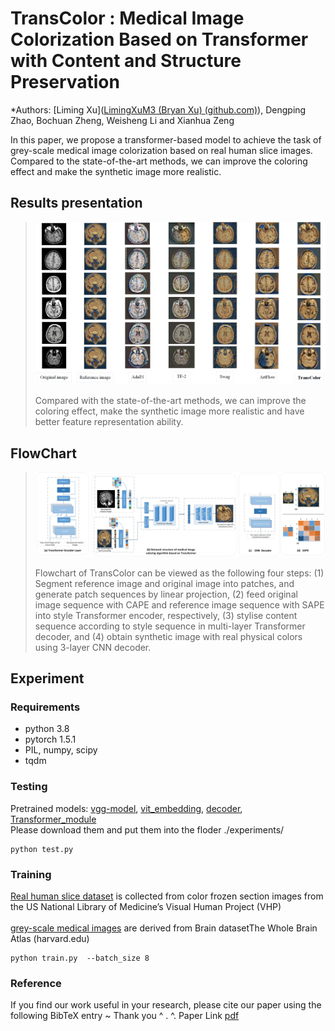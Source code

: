 # TransColor : Medical Image Colorization Based on Transformer with Content and Structure Preservation

*Authors: [Liming Xu]([LimingXuM3 (Bryan Xu) (github.com)](https://github.com/LimingXuM3)), Dengping Zhao, Bochuan Zheng, Weisheng Li and Xianhua Zeng

In this paper, we propose a transformer-based model to achieve the task of grey-scale medical image colorization based on real human slice images. Compared to the state-of-the-art methods, we can improve the coloring effect and make the synthetic image more realistic.

## Results presentation 

> ![Results](.\Figure\Result.jpg)
>
> </p>Compared with the state-of-the-art methods, we can improve the coloring effect, make the synthetic image more realistic and have better feature representation ability.  <br>

## FlowChart

> ![FlowChart](.\Figure\FlowChart.jpg)
>
> Flowchart of TransColor can be viewed as the following four steps: (1) Segment reference image and original image into patches, and generate patch sequences by linear projection, (2) feed original image sequence with CAPE and reference image sequence with SAPE into style Transformer encoder, respectively, (3) stylise content sequence according to style sequence in multi-layer Transformer decoder, and (4) obtain synthetic image with real physical colors using 3-layer CNN decoder.

## Experiment

### Requirements

* python 3.8
* pytorch 1.5.1
* PIL, numpy, scipy
* tqdm  <br> 

### Testing 

Pretrained models: [vgg-model](https://drive.google.com/file/d/1BinnwM5AmIcVubr16tPTqxMjUCE8iu5M/view?usp=sharing),  [vit_embedding](https://drive.google.com/file/d/1C3xzTOWx8dUXXybxZwmjijZN8SrC3e4B/view?usp=sharing), [decoder](https://drive.google.com/file/d/1fIIVMTA_tPuaAAFtqizr6sd1XV7CX6F9/view?usp=sharing), [Transformer_module](https://drive.google.com/file/d/1dnobsaLeE889T_LncCkAA2RkqzwsfHYy/view?usp=sharing)   <br> 
Please download them and put them into the floder  ./experiments/  <br> 

```
python test.py 
```

### Training  

[Real human slice dataset](https://www.nlm.nih.gov/research/visible/photos.html) is collected from color frozen section images from the US National  Library of Medicine’s Visual Human Project (VHP)  <br>  
[grey-scale medical images](http://www.med.harvard.edu/AANLIB/) are derived from Brain datasetThe Whole Brain Atlas (harvard.edu) <br>  

```
python train.py  --batch_size 8
```

### Reference

If you find our work useful in your research, please cite our paper using the following BibTeX entry ~ Thank you ^ . ^. Paper Link [pdf](website)<br> 

```

```